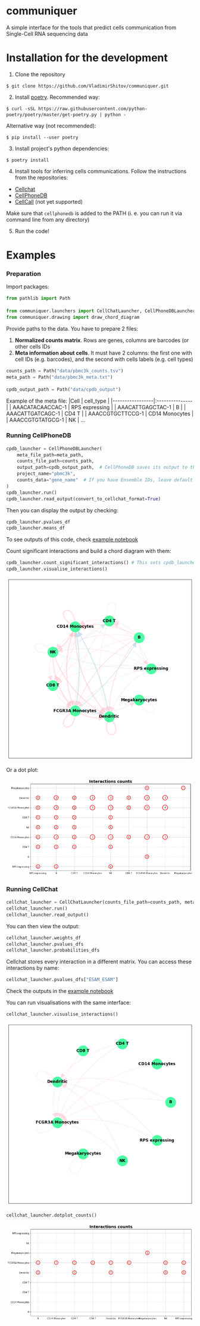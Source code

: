 # communiquer
A simple interface for the tools that predict cells communication from Single-Cell RNA sequencing data

# Installation for the development
1. Clone the repository
```console
$ git clone https://github.com/VladimirShitov/communiquer.git
```

2. Install [poetry](https://python-poetry.org/). Recommended way:
```console
$ curl -sSL https://raw.githubusercontent.com/python-poetry/poetry/master/get-poetry.py | python -
```
Alternative way (not recommended):
```console
$ pip install --user poetry
```

3. Install project's python dependencies:
```console
$ poetry install
```

4. Install tools for inferring cells communications. Follow the instructions from the repositories:
* [Cellchat](https://github.com/sqjin/CellChat)
* [CellPhoneDB](https://github.com/Teichlab/cellphonedb)
* [CellCall](https://github.com/ShellyCoder/cellcall) (not yet supported)

Make sure that `cellphonedb` is added to the PATH (i. e. you can run it via command line from any directory)

5. Run the code!

# Examples

### Preparation

Import packages:

```python
from pathlib import Path

from communiquer.launchers import CellChatLauncher, CellPhoneDBLauncher
from communiquer.drawing import draw_chord_diagram
```

Provide paths to the data. You have to prepare 2 files:
1. **Normalized counts matrix**. Rows are genes, columns are barcodes (or other cells IDs
2. **Meta information about cells**. It must have 2 columns: the first one with cell IDs (e.g. barcodes), and the second with cells labels (e.g. cell types)


```python
counts_path = Path("data/pbmc3k_counts.tsv")
meta_path = Path("data/pbmc3k_meta.txt")

cpdb_output_path = Path("data/cpdb_output")
```

Example of the meta file:
|Cell             | cell_type      |
|-----------------|:---------------|
| AAACATACAACCAC-1 | RPS expressing |
| AAACATTGAGCTAC-1 | B              |
| AAACATTGATCAGC-1 | CD4 T          |
| AAACCGTGCTTCCG-1 | CD14 Monocytes |
| AAACCGTGTATGCG-1 | NK             |
...

### Running CellPhoneDB

```python
cpdb_launcher = CellPhoneDBLauncher(
    meta_file_path=meta_path,
    counts_file_path=counts_path,
    output_path=cpdb_output_path,  # CellPhoneDB saves its output to the files
    project_name="pbmc3k",
    counts_data="gene_name"  # If you have Ensemble IDs, leave default
)
cpdb_launcher.run()
cpdb_launcher.read_output(convert_to_cellchat_format=True)
```

Then you can display the output by checking:
```python
cpdb_launcher.pvalues_df
cpdb_launcher.means_df
```
To see outputs of this code, check [example notebook](example.ipynb)

Count significant interactions and build a chord diagram with them: 
```python
cpdb_launcher.count_significant_interactions() # This sets cpdb_launcher.counts_df
cpdb_launcher.visualise_interactions()
```

![cellphoneDB cells communications](images/1_cellphonedb_chord_diagram.png)

Or a dot plot:

![cellphoneDB cells communications_dotplot](images/2_cellphonedb_dotplot.png)

### Running CellChat 

```python
cellchat_launcher = CellChatLauncher(counts_file_path=counts_path, meta_file_path=meta_path)
cellchat_launcher.run()
cellchat_launcher.read_output()
```

You can then view the output:
```python
cellchat_launcher.weights_df
cellchat_launcher.pvalues_dfs
cellchat_launcher.probabilities_dfs
```

Cellchat stores every interaction in a different matrix. You can access these interactions by name:
```python
cellchat_launcher.pvalues_dfs["ESAM_ESAM"]
```

Check the outputs in the [example notebook](example.ipynb)

You can run visualisations with the same interface:

```python
cellchat_launcher.visualise_interactions()
```

![cellchat cells communications](images/3_cellchat_chord_diagram.png)

```python
cellchat_launcher.dotplot_counts()
```

![cellchat cells communications_dot_plot](images/4_cellchat_dotplot.png)
